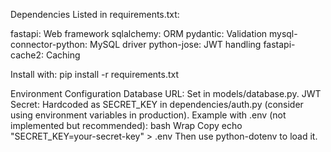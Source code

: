 Dependencies
Listed in requirements.txt:

fastapi: Web framework
sqlalchemy: ORM
pydantic: Validation
mysql-connector-python: MySQL driver
python-jose: JWT handling
fastapi-cache2: Caching

Install with:
pip install -r requirements.txt

Environment Configuration
Database URL: Set in models/database.py.
JWT Secret: Hardcoded as SECRET_KEY in dependencies/auth.py (consider using environment variables in production).
Example with .env (not implemented but recommended):
bash
Wrap
Copy
echo "SECRET_KEY=your-secret-key" > .env
Then use python-dotenv to load it.
